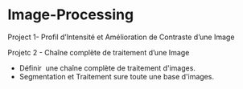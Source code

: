 # Image-Processing

Project 1- Profil d’Intensité et Amélioration de Contraste d’une Image

Projetc 2 - Chaîne complète de traitement d’une Image

- Définir  une chaîne complète de traitement d'images.
- Segmentation et Traitement sure toute une base d'images. 

